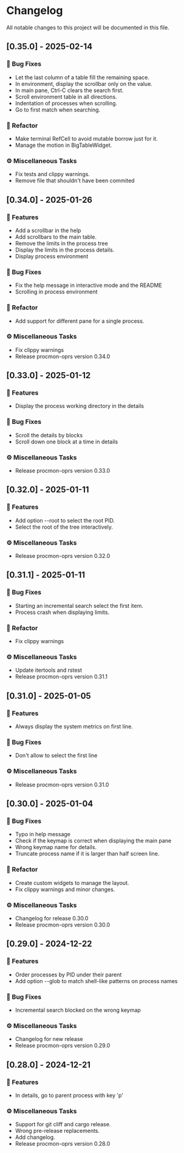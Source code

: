 # Changelog

All notable changes to this project will be documented in this file.

## [0.35.0] - 2025-02-14

### 🐛 Bug Fixes

- Let the last column of a table fill the remaining space.
- In environment, display the scrollbar only on the value.
- In main pane, Ctrl-C clears the search first.
- Scroll environment table in all directions.
- Indentation of processes when scrolling.
- Go to first match when searching.

### 🚜 Refactor

- Make terminal RefCell to avoid mutable borrow just for it.
- Manage the motion in BigTableWidget.

### ⚙️ Miscellaneous Tasks

- Fix tests and clippy warnings.
- Remove file that shouldn't have been commited

## [0.34.0] - 2025-01-26

### 🚀 Features

- Add a scrollbar in the help
- Add scrollbars to the main table.
- Remove the limits in the process tree
- Display the limits in the process details.
- Display process environment

### 🐛 Bug Fixes

- Fix the help message in interactive mode and the README
- Scrolling in process environment

### 🚜 Refactor

- Add support for different pane for a single process.

### ⚙️ Miscellaneous Tasks

- Fix clippy warnings
- Release procmon-oprs version 0.34.0

## [0.33.0] - 2025-01-12

### 🚀 Features

- Display the process working directory in the details

### 🐛 Bug Fixes

- Scroll the details by blocks
- Scroll down one block at a time in details

### ⚙️ Miscellaneous Tasks

- Release procmon-oprs version 0.33.0

## [0.32.0] - 2025-01-11

### 🚀 Features

- Add option --root to select the root PID.
- Select the root of the tree interactively.

### ⚙️ Miscellaneous Tasks

- Release procmon-oprs version 0.32.0

## [0.31.1] - 2025-01-11

### 🐛 Bug Fixes

- Starting an incremental search select the first item.
- Process crash when displaying limits.

### 🚜 Refactor

- Fix clippy warnings

### ⚙️ Miscellaneous Tasks

- Update itertools and rstest
- Release procmon-oprs version 0.31.1

## [0.31.0] - 2025-01-05

### 🚀 Features

- Always display the system metrics on first line.

### 🐛 Bug Fixes

- Don't allow to select the first line

### ⚙️ Miscellaneous Tasks

- Release procmon-oprs version 0.31.0

## [0.30.0] - 2025-01-04

### 🐛 Bug Fixes

- Typo in help message
- Check if the keymap is correct when displaying the main pane
- Wrong keymap name for details.
- Truncate process name if it is larger than half screen line.

### 🚜 Refactor

- Create custom widgets to manage the layout.
- Fix clippy warnings and minor changes.

### ⚙️ Miscellaneous Tasks

- Changelog for release 0.30.0
- Release procmon-oprs version 0.30.0

## [0.29.0] - 2024-12-22

### 🚀 Features

- Order processes by PID under their parent
- Add option --glob to match shell-like patterns on process names

### 🐛 Bug Fixes

- Incremental search blocked on the wrong keymap

### ⚙️ Miscellaneous Tasks

- Changelog for new release
- Release procmon-oprs version 0.29.0

## [0.28.0] - 2024-12-21

### 🚀 Features

- In details, go to parent process with key 'p'

### ⚙️ Miscellaneous Tasks

- Support for git cliff and cargo release.
- Wrong pre-release replacements.
- Add changelog.
- Release procmon-oprs version 0.28.0

<!-- generated by git-cliff -->
